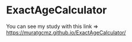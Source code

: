 # ExactAgeCalculator
You can see my study with this link => https://muratgcmz.github.io/ExactAgeCalculator/
